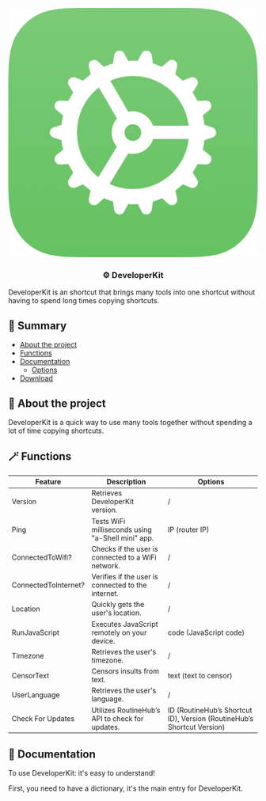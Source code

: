 <p align="center">
 <img src="Icon.png" alt="DeveloperKit"></a>
</p>

<h3 align="center">⚙️ DeveloperKit</h3>

DeveloperKit is an shortcut that brings many tools into one shortcut without having to spend long times copying shortcuts.

## 🚀 Summary

- [About the project](#-about-the-project)
 - [Functions](#-functions)
- [Documentation](#-documentation)
  - [Options](#-options)
- [Download](#-download)

## 📖 About the project

DeveloperKit is a quick way to use many tools together without spending a lot of time copying shortcuts.

## 🪄 Functions

| Feature              | Description                                              | Options                      |
|----------------------|----------------------------------------------------------|------------------------------|
| Version              | Retrieves DeveloperKit version.                          |/                              |
| Ping                 | Tests WiFi milliseconds using "a-Shell mini" app.        | IP (router IP)               |
| ConnectedToWifi?     | Checks if the user is connected to a WiFi network.        |/                              |
| ConnectedToInternet? | Verifies if the user is connected to the internet.        |/                              |
| Location             | Quickly gets the user's location.                        |/                              |
| RunJavaScript        | Executes JavaScript remotely on your device.             | code (JavaScript code)      |
| Timezone             | Retrieves the user's timezone.                           |/                              |
| CensorText           | Censors insults from text.                               | text (text to censor)        |
| UserLanguage         | Retrieves the user's language.                            |/                              |
| Check For Updates    | Utilizes RoutineHub’s API to check for updates.          | ID (RoutineHub’s Shortcut ID), Version (RoutineHub’s Shortcut Version) |

## 📕 Documentation

To use DeveloperKit: it's easy to understand!

First, you need to have a dictionary, it's the main entry for DeveloperKit.
